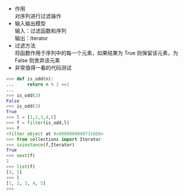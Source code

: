 - 作用  
对序列进行过滤操作
- 输入输出模型  
输入：过滤函数和序列   
输出：Iterator
- 过滤方法  
将函数作用于序列中的每一个元素，如果结果为 True 则保留该元素，为 False 则舍弃该元素
- 非常值得一看的代码测试
```python
>>> def is_odd(n):
...     return n % 2 ==1
...
>>> is_odd(2)
False
>>> is_odd(3)
True
>>> l = [1,2,3,4,5]
>>> f = filter(is_odd,l)
>>> f
<filter object at 0x00000000007326D8>
>>> from collections import Iterator
>>> isinstance(f,Iterator)
True
>>> next(f)
1
>>> list(f)
[3, 5]
>>> l
[1, 2, 3, 4, 5]
>>>
```